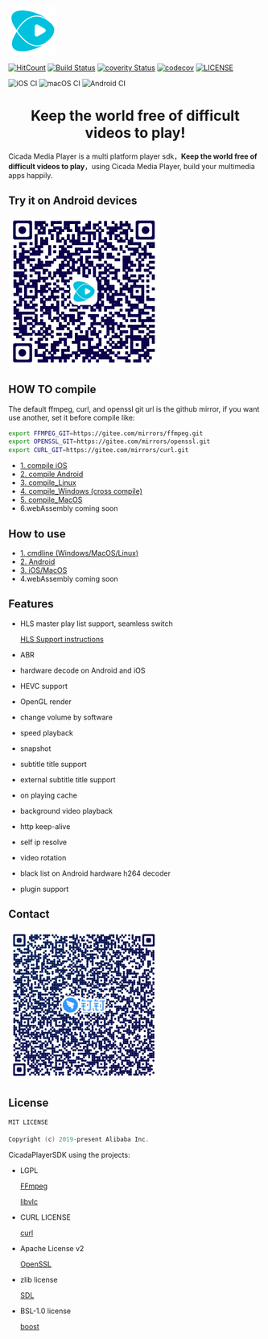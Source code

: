 ![Cicada Logo](doc/Cicada.svg)

[![HitCount](http://hits.dwyl.io/aliyun/CicadaPlayer.svg)](http://hits.dwyl.io/aliyun/CicadaPlayer)
[![Build Status](https://api.travis-ci.org/alibaba/CicadaPlayer.svg?branch=develop)](https://travis-ci.org/alibaba/CicadaPlayer)
[![coverity Status](https://scan.coverity.com/projects/20151/badge.svg?flat=1)](https://scan.coverity.com/projects/alibaba-cicadaplayer)
[![codecov](https://codecov.io/gh/alibaba/CicadaPlayer/branch/develop/graph/badge.svg)](https://codecov.io/gh/alibaba/CicadaPlayer/branch/develop)
[![LICENSE](https://img.shields.io/badge/license-MIT-orange.svg)](LICENSE)

![iOS CI](https://github.com/alibaba/CicadaPlayer/workflows/iOS%20CI/badge.svg?branch=develop)
![macOS CI](https://github.com/alibaba/CicadaPlayer/workflows/macOS%20CI/badge.svg?branch=develop)
![Android CI](https://github.com/alibaba/CicadaPlayer/workflows/Android%20CI/badge.svg?branch=develop)

<h1 align="center">
  Keep the world free of difficult videos to play!
</h1>

Cicada Media Player is a multi platform player sdk，**Keep the world free of difficult videos to play**，using Cicada Media Player, build your multimedia apps happily.

## Try it on Android devices

[![deom](doc/demoQR.png)](https://alivc-demo-cms.alicdn.com/versionProduct/other/public/cicadaPlayer/cicadaPlayer.html)

## HOW TO compile

The default ffmpeg, curl, and openssl git url is the github mirror, if you want use another, set it before compile like:

```bash
export FFMPEG_GIT=https://gitee.com/mirrors/ffmpeg.git
export OPENSSL_GIT=https://gitee.com/mirrors/openssl.git
export CURL_GIT=https://gitee.com/mirrors/curl.git
```

- [1. compile iOS](doc/compile_ios.md)
- [2. compile Android](doc/compile_Android.md)
- [3. compile_Linux](doc/compile_Linux.md)
- [4. compile_Windows (cross compile)](doc/compile_Windows.md)
- [5. compile_MacOS](doc/compile_mac.md)
- 6.webAssembly coming soon


## How to use

- [1. cmdline (Windows/MacOS/Linux)](cmdline/README.md)
- [2. Android](platform/Android/README.md)
- [3. iOS/MacOS](platform/Apple/README.md)
- 4.webAssembly coming soon


## Features
- HLS master play list support, seamless switch
 
   [HLS Support instructions](framework/demuxer/HLSSupport.md)

- ABR
- hardware decode on Android and iOS
- HEVC support
- OpenGL render
- change volume by software
- speed playback
- snapshot
- subtitle title support
- external subtitle title support
- on playing cache
- background video playback
- http keep-alive
- self ip resolve
- video rotation
- black list on Android hardware h264 decoder
- plugin support


## Contact

[![DingDing](doc/CicadaDingDing.png)](https://h5.dingtalk.com/invite-page/index.html?bizSource=____source____&corpId=ding42c495ce0dcfdb7f35c2f4657eb6378f&inviterUid=B8D63ADF200A8E9DFF4BBDCA828801C7&encodeDeptId=FE36B0936DFD1AC591E7FE61FE0552A6)

## License
```c++
MIT LICENSE

Copyright (c) 2019-present Alibaba Inc.
```
CicadaPlayerSDK using the projects:

- LGPL

   [FFmpeg](http://ffmpeg.org/)

   [libvlc](https://www.videolan.org/vlc/libvlc.html)

- CURL LICENSE

  [curl](https://curl.haxx.se)

- Apache License v2

  [OpenSSL](https://www.openssl.org/)

- zlib license

  [SDL](https://www.libsdl.org/)
  
- BSL-1.0 license

  [boost](https://www.boost.org/)


